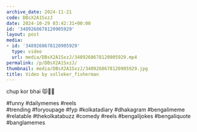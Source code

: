 ```yaml
---
archive_date: 2024-11-21
code: DBsX2A1SxzJ
date: 2024-10-29 03:42:31+00:00
id: '3489268678120905929'
layout: post
media:
- id: '3489268678120905929'
  type: video
  url: media/DBsX2A1SxzJ/3489268678120905929.mp4
permalink: /p/DBsX2A1SxzJ/
thumbnail: media/DBsX2A1SxzJ/3489268678120905929.jpg
title: Video by solleker_fisherman
---
```


chup kor bhai 😾🙏🏻  
  
#funny #dailymemes #reels   
#trending #foryoupage #fyp  #kolkatadiary #dhakagram #bengalimeme #relatable #thekolkatabuzz #comedy #reels #bengalijokes #bengaliquote  #banglamemes
